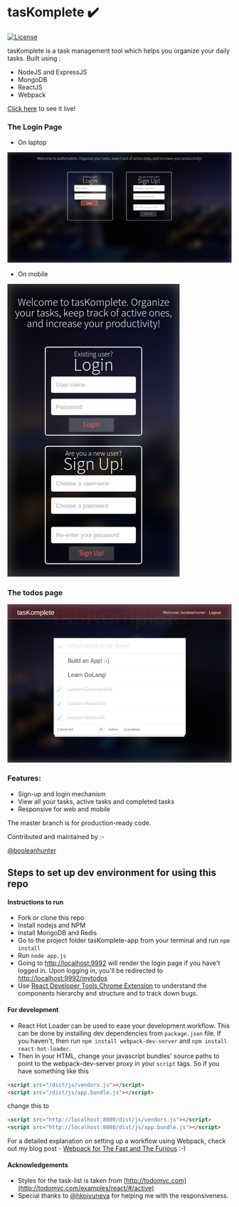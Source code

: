 # tasKomplete  :heavy_check_mark:

[![License](http://img.shields.io/:license-mit-blue.svg?style=flat-square)](https://github.com/booleanhunter/tasKomplete/blob/master/LICENSE)

tasKomplete is a task management tool which helps you organize your daily tasks. Built using :

- NodeJS and ExpressJS
- MongoDB
- ReactJS
- Webpack

[Click here](http://ec2-52-74-208-196.ap-southeast-1.compute.amazonaws.com:9992) to see it live! 

#### 

### The Login Page

- On laptop

![](./screenshots/laptop-login.png)

- On mobile

![](./screenshots/mobile-login.png)

### The todos page

![](./screenshots/tablet-todos.png)

### Features:

- Sign-up and login mechanism
- View all your tasks, active tasks and completed tasks
- Responsive for web and mobile

The master branch is for production-ready code.

Contributed and maintained by :-

[@booleanhunter](http://ashwinhariharan.xyz)

## Steps to set up dev environment for using this repo

#### Instructions to run

- Fork or clone this repo
- Install nodejs and NPM
- Install MongoDB and Redis
- Go to the project folder tasKomplete-app from your terminal and run `npm install`
- Run `node app.js`
- Going to [http://localhost:9992](http://localhost:9992) will render the login page if you have't logged in. Upon logging in, you'll be redirected to 
[http://localhost:9992/mytodos](http://localhost:9992/mytotos)
- Use [React Developer Tools Chrome Extension](https://chrome.google.com/webstore/detail/react-developer-tools/fmkadmapgofadopljbjfkapdkoienihi?hl=en) to understand the components hierarchy and structure and to track down bugs.


#### For development

- React Hot Loader can be used to ease your development workflow. This can be done by installing dev dependencies from `package.json` file. If you haven't, then
run `npm install webpack-dev-server` and `npm install react-hot-loader`.
- Then in your HTML, change your javascript bundles' source paths to point to the webpack-dev-server proxy in your `script` tags. So if you have something
like this 

```html
<script src="/dist/js/vendors.js"></script>
<script src="/dist/js/app.bundle.js"></script>
```

change this to 

```html
<script src="http://localhost:8080/dist/js/vendors.js"></script>
<script src="http://localhost:8080/dist/js/app.bundle.js"></script>
```

For a detailed explanation on setting up a workflow using Webpack, check out my blog post - [Webpack for The Fast and The Furious](https://medium.com/@booleanhunter/webpack-for-the-fast-and-the-furious-bf8d3746adbd#.uzx2l0hy4) :-)

#### Acknowledgements

- Styles for the task-list is taken from [http://todomvc.com](http://todomvc.com/examples/react/#/active)
- Special thanks to [@hkoivuneva](https://github.com/hkoivuneva) for helping me with the responsiveness.